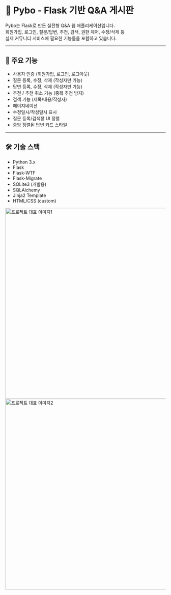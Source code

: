 # 📝 Pybo - Flask 기반 Q&A 게시판

Pybo는 Flask로 만든 실전형 Q&A 웹 애플리케이션입니다.  
회원가입, 로그인, 질문/답변, 추천, 검색, 권한 제어, 수정/삭제 등  
실제 커뮤니티 서비스에 필요한 기능들을 포함하고 있습니다.

---

## 🚀 주요 기능

- 사용자 인증 (회원가입, 로그인, 로그아웃)
- 질문 등록, 수정, 삭제 (작성자만 가능)
- 답변 등록, 수정, 삭제 (작성자만 가능)
- 추천 / 추천 취소 기능 (중복 추천 방지)
- 검색 기능 (제목/내용/작성자)
- 페이지네이션
- 수정일시/작성일시 표시
- 질문 등록/검색창 UI 정렬
- 중앙 정렬된 답변 카드 스타일

---

## 🛠 기술 스택

- Python 3.x
- Flask
- Flask-WTF
- Flask-Migrate
- SQLite3 (개발용)
- SQLAlchemy
- Jinja2 Template
- HTML/CSS (custom)

<img src="https://github.com/user-attachments/assets/5e1db181-9966-4ad0-a4dc-2b7950be16fa" width="600" alt="프로젝트 대표 이미지1" />
<img src="https://github.com/user-attachments/assets/1f6c6e80-ec7f-4eea-acbd-08fdcadeee00" width="600" alt="프로젝트 대표 이미지2" />
